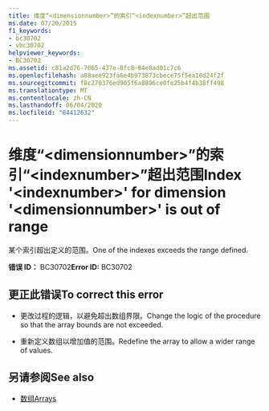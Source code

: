 ```yaml
---
title: 维度“<dimensionnumber>”的索引“<indexnumber>”超出范围
ms.date: 07/20/2015
f1_keywords:
- bc30702
- vbc30702
helpviewer_keywords:
- BC30702
ms.assetid: c81a2d76-7065-437e-8fc8-84e8ad01c7c6
ms.openlocfilehash: a88aee923fa6e4b973873cbece75f5ea16d24f2f
ms.sourcegitcommit: f8c270376ed905f6a8896ce0fe25b4f4b38ff498
ms.translationtype: MT
ms.contentlocale: zh-CN
ms.lasthandoff: 06/04/2020
ms.locfileid: "84412632"
---
```

# <a name="index-indexnumber-for-dimension-dimensionnumber-is-out-of-range"></a><span data-ttu-id="e70ae-102">维度“\<dimensionnumber>”的索引“\<indexnumber>”超出范围</span><span class="sxs-lookup"><span data-stu-id="e70ae-102">Index '\<indexnumber>' for dimension '\<dimensionnumber>' is out of range</span></span>
<span data-ttu-id="e70ae-103">某个索引超出定义的范围。</span><span class="sxs-lookup"><span data-stu-id="e70ae-103">One of the indexes exceeds the range defined.</span></span>  
  
 <span data-ttu-id="e70ae-104">**错误 ID：** BC30702</span><span class="sxs-lookup"><span data-stu-id="e70ae-104">**Error ID:** BC30702</span></span>  
  
## <a name="to-correct-this-error"></a><span data-ttu-id="e70ae-105">更正此错误</span><span class="sxs-lookup"><span data-stu-id="e70ae-105">To correct this error</span></span>  
  
- <span data-ttu-id="e70ae-106">更改过程的逻辑，以避免超出数组界限。</span><span class="sxs-lookup"><span data-stu-id="e70ae-106">Change the logic of the procedure so that the array bounds are not exceeded.</span></span>  
  
- <span data-ttu-id="e70ae-107">重新定义数组以增加值的范围。</span><span class="sxs-lookup"><span data-stu-id="e70ae-107">Redefine the array to allow a wider range of values.</span></span>  
  
## <a name="see-also"></a><span data-ttu-id="e70ae-108">另请参阅</span><span class="sxs-lookup"><span data-stu-id="e70ae-108">See also</span></span>

- [<span data-ttu-id="e70ae-109">数组</span><span class="sxs-lookup"><span data-stu-id="e70ae-109">Arrays</span></span>](../programming-guide/language-features/arrays/index.md)
